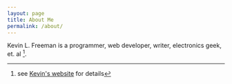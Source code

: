 ```yaml
---
layout: page
title: About Me
permalink: /about/
---
```


Kevin L. Freeman is a programmer, web developer, writer, electronics geek, et. al [^1].

[^1]:see [Kevin's website](https://kevinlfreeman.com) for details
